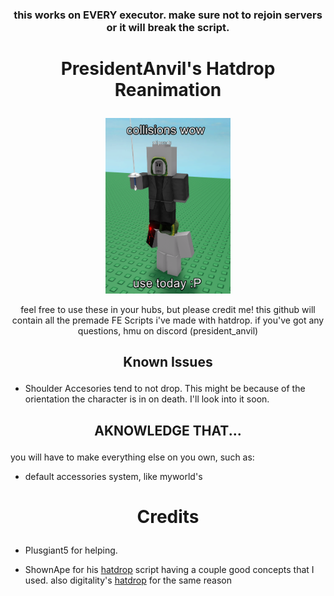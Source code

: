 ### <p align="center">this works on EVERY executor. make sure not to rejoin servers or it will break the script.</p>

# <p align="center">PresidentAnvil's Hatdrop Reanimation</p>
<p align="center"><img src="./videos/78i9Kia.png" alt="drawing" width="200"/></p>

<p align="center">feel free to use these in your hubs, but please credit me! this github will contain all the premade FE Scripts i've made with hatdrop. if you've got any questions, hmu on discord (president_anvil)</p>

## <p align="center">Known Issues</p>
- Shoulder Accesories tend to not drop. This might be because of the orientation the character is in on death. I'll look into it soon.

## <p align="center">AKNOWLEDGE THAT...</p>
you will have to make everything else on you own, such as:
- default accessories system, like myworld's

# <p align="center">Credits</p>
- Plusgiant5 for helping.</p>
- ShownApe for his <a href="https://github.com/ShownApe/hatdrop">hatdrop</a> script having a couple good concepts that I used. also digitality's <a href="https://github.com/PresidentAnvil/hatdrop">hatdrop</a> for the same reason</p>
